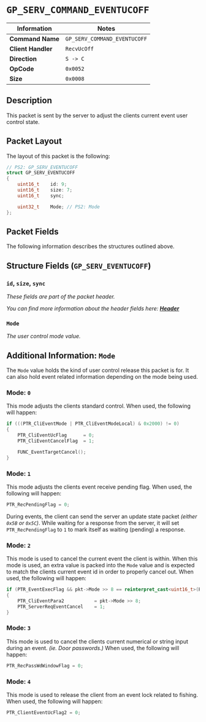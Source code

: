 # `GP_SERV_COMMAND_EVENTUCOFF`

| Information               | Notes |
|---                        |---    |
| **Command Name**          | `GP_SERV_COMMAND_EVENTUCOFF` |
| **Client Handler**        | `RecvUcOff` |
| **Direction**             | `S -> C` |
| **OpCode**                | `0x0052` |
| **Size**                  | `0x0008` |

## Description

This packet is sent by the server to adjust the clients current event user control state.

## Packet Layout

The layout of this packet is the following:

```cpp
// PS2: GP_SERV_EVENTUCOFF
struct GP_SERV_EVENTUCOFF
{
    uint16_t    id: 9;
    uint16_t    size: 7;
    uint16_t    sync;

    uint32_t    Mode; // PS2: Mode
};
```

## Packet Fields

The following information describes the structures outlined above.

## Structure Fields (`GP_SERV_EVENTUCOFF`)

### `id`, `size`, `sync`

_These fields are part of the packet header._

_You can find more information about the header fields here: [**Header**](/world/HEADER.md)_

### `Mode`

_The user control mode value._

## Additional Information: `Mode`

The `Mode` value holds the kind of user control release this packet is for. It can also hold event related information depending on the mode being used.

### Mode: `0`

This mode adjusts the clients standard control. When used, the following will happen:

```cpp
if (((PTR_CliEventMode | PTR_CliEventModeLocal) & 0x2000) != 0)
{
    PTR_CliEventUcFlag      = 0;
    PTR_CliEventCancelFlag  = 1;

    FUNC_EventTargetCancel();
}
```


### Mode: `1`

This mode adjusts the clients event receive pending flag. When used, the following will happen:

```cpp
PTR_RecPendingFlag = 0;
```

During events, the client can send the server an update state packet _(either `0x5B` or `0x5C`)_. While waiting for a response from the server, it will set `PTR_RecPendingFlag` to `1` to mark itself as waiting (pending) a response.

### Mode: `2`

This mode is used to cancel the current event the client is within. When this mode is used, an extra value is packed into the `Mode` value and is expected to match the clients current event id in order to properly cancel out. When used, the following will happen:

```cpp
if (PTR_EventExecFlag && pkt->Mode >> 8 == reinterpret_cast<uint16_t>(PTR_CliEventPara))
{
    PTR_CliEventPara2           = pkt->Mode >> 8;
    PTR_ServerReqEventCancel    = 1;
}
```

### Mode: `3`

This mode is used to cancel the clients current numerical or string input during an event. _(ie. Door passwords.)_ When used, the following will happen:

```cpp
PTR_RecPassWdWindowFlag = 0;
```

### Mode: `4`

This mode is used to release the client from an event lock related to fishing. When used, the following will happen:

```cpp
PTR_ClientEventUcFlag2 = 0;
```
